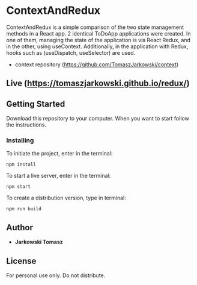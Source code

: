 # ContextAndRedux

ContextAndRedux is a simple comparison of the two state management methods in a React app. 2 identical ToDoApp applications were created. In one of them, managing the state of the application is via React Redux, and in the other, using useContext. Additionally, in the application with Redux, hooks such as (useDispatch, useSelector) are used.

- context repository (https://github.com/TomaszJarkowski/context)

## Live (https://tomaszjarkowski.github.io/redux/)

## Getting Started

Download this repository to your computer. When you want to start follow the instructions.

### Installing

To initiate the project, enter in the terminal:

```
npm install
```

To start a live server, enter in the terminal:

```
npm start
```

To create a distribution version, type in terminal:

```
npm run build
```

## Author

- **Jarkowski Tomasz**

## License

For personal use only. Do not distribute.
